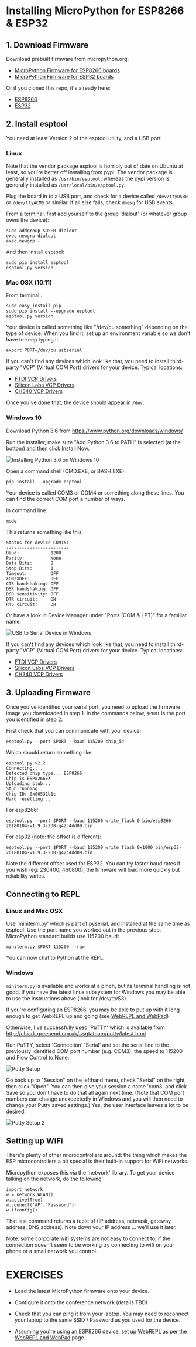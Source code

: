# Installing MicroPython for ESP8266 & ESP32

## 1. Download Firmware

Download prebuilt firmware from micropython.org:

* [MicroPython Firmware for ESP8266 boards](http://micropython.org/downloads#esp8266)
* [MicroPython Firmware for ESP32 boards](http://micropython.org/downloads#esp32)

Or if you cloned this repo, it's already here:

*  [ESP8266](bin/esp8266-20180104-v1.9.3-238-g42c4dd09.bin)
*  [ESP32](bin/esp32-20180104-v1.9.3-238-g42c4dd09.bin)


## 2. Install esptool

You need at least Version 2 of the esptool utility, and a USB port.

### Linux

Note that the vendor package esptool is horribly out of date on Ubuntu at least,
so you're better off installing from pypi.  The vendor package is generally installed
as `/usr/bin/esptool`, whereas the pypi version is generally installed as 
`/usr/local/bin/esptool.py`.  

Plug the board in to a USB port, and check for a device called `/dev/ttyUSB0` or
`/dev/ttyACM0` or similar.  If all else fails, check `dmesg` for USB events.

From a terminal, first add yourself to the group 'dialout' (or whatever group owns the
device):

    sudo addgroup $USER dialout
    exec newgrp dialout
    exec newgrp -

And then install esptool:

    sudo pip install esptool
    esptool.py version


### Mac OSX (10.11)

From terminal::

    sudo easy_install pip
    sudo pip install --upgrade esptool
    esptool.py version

Your device is called something like "/dev/cu.something" depending on the type of device.
When you find it, set up an environment variable so we don't have to keep typing it:

    export PORT=/dev/cu.usbserial

If you can't find any devices which look like that, you need to install third-party
"VCP" (Virtual COM Port) drivers for your device.  Typical locations:

* [FTDI VCP Drivers](http://www.ftdichip.com/Drivers/VCP.htm)
* [Silicon Labs VCP Drivers](http://www.silabs.com/products/development-tools/software/usb-to-uart-bridge-vcp-drivers)
* [CH340 VCP Drivers](http://www.wch.cn/download/CH341SER_MAC_ZIP.html)

Once you've done that, the device should appear in `/dev`.


### Windows 10

Download Python 3.6 from https://www.python.org/downloads/windows/

Run the installer, make sure "Add Python 3.6 to PATH" is selected (at the bottom) 
and then click Install Now.

![Installing Python 3.6 on Windows 10](img/installing-python-windows.png)

Open a command shell (CMD.EXE, or BASH.EXE):

    pip install --upgrade esptool

Your device is called COM3 or COM4 or something along those lines.  You can find the correct COM port a number of ways. 

In command line:

    mode

This returns something like this:

    Status for device COM15:
    ------------------------
    Baud:            1200
    Parity:          None
    Data Bits:       8
    Stop Bits:       1
    Timeout:         OFF
    XON/XOFF:        OFF
    CTS handshaking: OFF
    DSR handshaking: OFF
    DSR sensitivity: OFF
    DTR circuit:     ON
    RTS circuit:     ON
    
Or have a look in Device Manager under "Ports (COM & LPT)" for a familiar name.

![USB to Serial Device in Windows](img/usb-to-serial-windows.png)

If you can't find any devices which look like that, you need to install third-party
"VCP" (Virtual COM Port) drivers for your device.  Typical locations:

* [FTDI VCP Drivers](http://www.ftdichip.com/Drivers/VCP.htm)
* [Silicon Labs VCP Drivers](http://www.silabs.com/products/development-tools/software/usb-to-uart-bridge-vcp-drivers)
* [CH340 VCP Drivers](http://www.wch.cn/download/CH341SER_EXE.html)


## 3. Uploading Firmware

Once you've identified your serial port, you need to upload the firmware image you downloaded
in step 1.  In the commands below, `$PORT` is the port you identified in step 2.

First check that you can communicate with your device:

    esptool.py --port $PORT --baud 115200 chip_id

Which should return something like:

    esptool.py v2.2
    Connecting....
    Detected chip type... ESP8266
    Chip is ESP8266EX
    Uploading stub...
    Stub running...
    Chip ID: 0x00531b1c
    Hard resetting...

For esp8266:

    esptool.py --port $PORT --baud 115200 write_flash 0 bin/esp8266-20180104-v1.9.3-238-g42c4dd09.bin

For esp32 (note: the offset is different):

    esptool.py --port $PORT --baud 115200 write_flash 0x1000 bin/esp32-20180104-v1.9.3-238-g42c4dd09.bin

Note the different offset used for ESP32.
You can try faster baud rates if you wish (eg: 230400, 460800), the firmware will load more quickly
but reliability varies.


## Connecting to REPL

### Linux and Mac OSX

Use 'miniterm.py' which is part of pyserial, and installed at the same time as esptool.
Use the port name you worked out in the previous step.  MicroPython standard builds use
115200 baud:

    miniterm.py $PORT 115200 --raw

You can now chat to Python at the REPL.

### Windows

`miniterm.py` is available and works at a pinch, but its terminal handling is not good.
If you have the latest linux subsystem for Windows you may be able to use the instructions
above (look for /dev/ttyS3).

If you're configuring an ESP8266, you may be able to put up with it long enough to get
WebREPL up and going (see [WebREPL and WebPad](webrepl-and-webpad.md))

Otherwise, I've successfully used 'PuTTY' which is available from
http://chiark.greenend.org.uk/~sgtatham/putty/latest.html 

Run PuTTY, select 'Connection' 'Serial' and set the serial line to the previously identified COM port number (e.g. COM3), the speed to
115200 and Flow Control to None:

![Putty Setup](img/putty-setup-1.png)

Go back up to "Session" on the lefthand menu, check "Serial" on the right, then click "Open".
You can then give your session a name 'com3' and click Save so you don't have to do that 
all again next time. (Note that COM port numbers can change unexpectedly in Windows and you will then need to change your Putty saved settings.) 
Yes, the user interface leaves a lot to be desired:

![Putty Setup 2](img/putty-setup-2.png)


## Setting up WiFi

There's plenty of other microcontrollers around: the thing which makes the ESP microcontrollers
a bit special is their built-in support for WiFi networks.

Micropython exposes this via the 'network' library.  To get your device talking on the network,
do the following

    import network
    w = network.WLAN()
    w.active(True)
    w.connect('AP','Password')
    w.ifconfig()

That last command returns a tuple of (IP address, netmask, gateway address, DNS address).
Note down your IP address ... we'll use it later.

Note: some corporate wifi systems are not easy to connect to, if the connection doesn't seem to be working try connecting to wifi on your phone or a small network you control.

# EXERCISES

* Load the latest MicroPython firmware onto your device.

* Configure it onto the conference network (details TBD)

* Check that you can ping it from your laptop.  You may need to reconnect your
  laptop to the same SSID / Password as you used for the device. 

* Assuming you're using an ESP8266 device, set up WebREPL as per the 
  [WebREPL and WebPad](webrepl-and-webpad.md) page.

